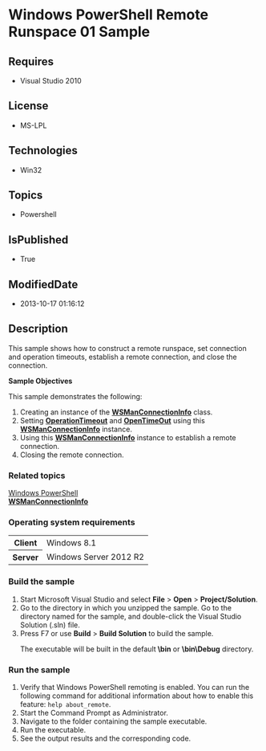 # Windows PowerShell Remote Runspace 01 Sample
## Requires
* Visual Studio 2010
## License
* MS-LPL
## Technologies
* Win32
## Topics
* Powershell
## IsPublished
* True
## ModifiedDate
* 2013-10-17 01:16:12
## Description

<div id="mainSection">
<p>This sample shows how to construct a remote runspace, set connection and operation timeouts, establish a remote connection, and close the connection.
</p>
<p><b>Sample Objectives</b></p>
<p>This sample demonstrates the following:</p>
<ol>
<li>Creating an instance of the <a href="http://msdn.microsoft.com/en-us/library/windows/desktop/dd182592">
<b>WSManConnectionInfo</b></a> class. </li><li>Setting <a href="http://msdn.microsoft.com/en-us/library/windows/desktop/dd536113">
<b>OperationTimeout</b></a> and <a href="http://msdn.microsoft.com/en-us/library/windows/desktop/dd536112">
<b>OpenTimeOut</b></a> using this <a href="http://msdn.microsoft.com/en-us/library/windows/desktop/dd182592">
<b>WSManConnectionInfo</b></a> instance. </li><li>Using this <a href="http://msdn.microsoft.com/en-us/library/windows/desktop/dd182592">
<b>WSManConnectionInfo</b></a> instance to establish a remote connection. </li><li>Closing the remote connection. </li></ol>
<p></p>
<h3><a id="related_topics"></a>Related topics</h3>
<dl><dt><a href="http://go.microsoft.com/fwlink/?LinkID=178145">Windows PowerShell</a>
</dt><dt><a href="http://msdn.microsoft.com/en-us/library/windows/desktop/dd182592"><b>WSManConnectionInfo</b></a>
</dt></dl>
<h3>Operating system requirements</h3>
<table>
<tbody>
<tr>
<th>Client</th>
<td><dt>Windows&nbsp;8.1 </dt></td>
</tr>
<tr>
<th>Server</th>
<td><dt>Windows Server&nbsp;2012&nbsp;R2 </dt></td>
</tr>
</tbody>
</table>
<h3>Build the sample</h3>
<p></p>
<ol>
<li>Start Microsoft Visual Studio and select <b>File</b> &gt; <b>Open</b> &gt; <b>
Project/Solution</b>. </li><li>Go to the directory in which you unzipped the sample. Go to the directory named for the sample, and double-click the Visual Studio Solution (.sln) file.
</li><li>Press F7 or use <b>Build</b> &gt; <b>Build Solution</b> to build the sample.
<p>The executable will be built in the default<b> \bin</b> or <b>\bin\Debug</b> directory.</p>
</li></ol>
<p></p>
<h3>Run the sample</h3>
<p></p>
<ol>
<li>Verify that Windows PowerShell remoting is enabled. You can run the following command for additional information about how to enable this feature:
<code>help about_remote</code>. </li><li>Start the Command Prompt as Administrator. </li><li>Navigate to the folder containing the sample executable. </li><li>Run the executable. </li><li>See the output results and the corresponding code. </li></ol>
<p></p>
</div>
